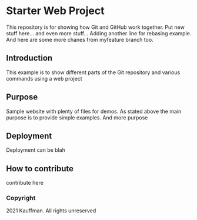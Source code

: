 # Starter Web Project

This repository is for showing how Git and GitHub work together. Put new stuff here... and even more stuff... Adding another line for 
rebasing example. And here are some more chanes from
myfeature branch too.

## Introduction
This example is to show different parts of the Git repository and various commands using a web project

## Purpose

Sample website with plenty of files for demos. As stated above the main purpose is to provide simple examples. And more purpose

## Deployment
Deployment can be blah

## How to contribute
contribute here

### Copyright
2021 Kauffman. All rights unreserved
